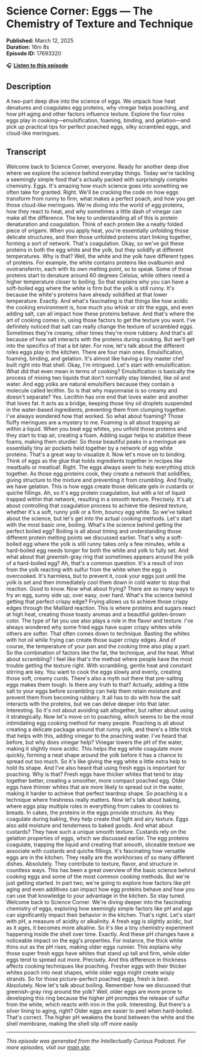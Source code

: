 # Science Corner: Eggs — The Chemistry of Texture and Technique

**Published:** March 12, 2025  
**Duration:** 16m 8s  
**Episode ID:** 17693320

🎧 **[Listen to this episode](https://intellectuallycurious.buzzsprout.com/2529712/episodes/17693320-science-corner-eggs-—-the-chemistry-of-texture-and-technique)**

## Description

A two-part deep dive into the science of eggs. We unpack how heat denatures and coagulates egg proteins, why vinegar helps poaching, and how pH aging and other factors influence texture. Explore the four roles eggs play in cooking—emulsification, foaming, binding, and gelation—and pick up practical tips for perfect poached eggs, silky scrambled eggs, and cloud-like meringues.

## Transcript

Welcome back to Science Corner, everyone. Ready for another deep dive where we explore the science behind everyday things. Today we're tackling a seemingly simple food that's actually packed with surprisingly complex chemistry. Eggs. It's amazing how much science goes into something we often take for granted. Right. We'll be cracking the code on how eggs transform from runny to firm, what makes a perfect poach, and how you get those cloud-like meringues. We're diving into the world of egg proteins, how they react to heat, and why sometimes a little dash of vinegar can make all the difference. The key to understanding all of this is protein denaturation and coagulation. Think of each protein like a neatly folded piece of origami. When you apply heat, you're essentially unfolding those delicate structures, and then those unfolded proteins start linking together, forming a sort of network. That's coagulation. Okay, so we've got these proteins in both the egg white and the yolk, but they solidify at different temperatures. Why is that? Well, the white and the yolk have different types of proteins. For example, the white contains proteins like ovalbumin and ovotransferrin, each with its own melting point, so to speak. Some of those proteins start to denature around 60 degrees Celsius, while others need a higher temperature closer to boiling. So that explains why you can have a soft-boiled egg where the white is firm but the yolk is still runny. It's because the white's proteins have already solidified at that lower temperature. Exactly. And what's fascinating is that things like how acidic the cooking environment is, how much you whisk or stir the eggs, and even adding salt, can all impact how these proteins behave. And that's where the art of cooking comes in, using those factors to get the texture you want. I've definitely noticed that salt can really change the texture of scrambled eggs. Sometimes they're creamy, other times they're more rubbery. And that's all because of how salt interacts with the proteins during cooking. But we'll get into the specifics of that a bit later. For now, let's talk about the different roles eggs play in the kitchen. There are four main ones. Emulsification, foaming, binding, and gelation. It's almost like having a tiny master chef built right into that shell. Okay, I'm intrigued. Let's start with emulsification. What did that even mean in terms of cooking? Emulsification is basically the process of mixing two liquids that don't normally stay blended, like oil and water. And egg yolks are natural emulsifiers because they contain a molecule called lecithin. So is that why mayonnaise is so creamy and doesn't separate? Yes. Lecithin has one end that loves water and another that loves fat. It acts as a bridge, keeping those tiny oil droplets suspended in the water-based ingredients, preventing them from clumping together. I've always wondered how that worked. So what about foaming? Those fluffy meringues are a mystery to me. Foaming is all about trapping air within a liquid. When you beat egg whites, you unfold those proteins and they start to trap air, creating a foam. Adding sugar helps to stabilize these foams, making them sturdier. So those beautiful peaks in a meringue are essentially tiny air pockets held together by a network of egg white proteins. That's a great way to visualize it. Now let's move on to binding. Think of eggs as the glue that holds ingredients together in recipes like meatballs or meatloaf. Right. The eggs always seem to help everything stick together. As those egg proteins cook, they create a network that solidifies, giving structure to the mixture and preventing it from crumbling. And finally, we have gelation. This is how eggs create those delicate gels in custards or quiche fillings. Ah, so it's egg protein coagulation, but with a lot of liquid trapped within that network, resulting in a smooth texture. Precisely. It's all about controlling that coagulation process to achieve the desired texture, whether it's a soft, runny yolk or a firm, bouncy egg white. So we've talked about the science, but let's get into the actual cooking methods. Let's start with the most basic one, boiling. What's the science behind getting the perfect boiled egg? Boiling is all about timing and understanding those different protein melting points we discussed earlier. That's why a soft-boiled egg where the yolk is still runny takes only a few minutes, while a hard-boiled egg needs longer for both the white and yolk to fully set. And what about that greenish-gray ring that sometimes appears around the yolk of a hard-boiled egg? Ah, that's a common question. It's a result of iron from the yolk reacting with sulfur from the white when the egg is overcooked. It's harmless, but to prevent it, cook your eggs just until the yolk is set and then immediately cool them down in cold water to stop that reaction. Good to know. Now what about frying? There are so many ways to fry an egg, sunny side up, over easy, over hard. What's the science behind getting that perfect crispy edge? Frying allows us to achieve those crispy edges through the Maillard reaction. This is where proteins and sugars react at high heat, creating those toasty aromas and a beautiful golden-brown color. The type of fat you use also plays a role in the flavor and texture. I've always wondered why some fried eggs have super crispy whites while others are softer. That often comes down to technique. Basting the whites with hot oil while frying can create those super crispy edges. And of course, the temperature of your pan and the cooking time also play a part. So the combination of factors like the fat, the technique, and the heat. What about scrambling? I feel like that's the method where people have the most trouble getting the texture right. With scrambling, gentle heat and constant stirring are key. You want to cook the eggs slowly and evenly, creating those soft, creamy curds. There's also a myth out there that pre-salting eggs makes them tough. Is there any truth to that? Actually, adding a little salt to your eggs before scrambling can help them retain moisture and prevent them from becoming rubbery. It all has to do with how the salt interacts with the proteins, but we can delve deeper into that later. Interesting. So it's not about avoiding salt altogether, but rather about using it strategically. Now let's move on to poaching, which seems to be the most intimidating egg cooking method for many people. Poaching is all about creating a delicate package around that runny yolk, and there's a little trick that helps with this, adding vinegar to the poaching water. I've heard that before, but why does vinegar help? Vinegar lowers the pH of the water, making it slightly more acidic. This helps the egg white coagulate more quickly, forming a neat shape around the yolk before it has a chance to spread out too much. So it's like giving the egg white a little extra help to hold its shape. And I've also heard that using fresh eggs is important for poaching. Why is that? Fresh eggs have thicker whites that tend to stay together better, creating a smoother, more compact poached egg. Older eggs have thinner whites that are more likely to spread out in the water, making it harder to achieve that perfect teardrop shape. So poaching is a technique where freshness really matters. Now let's talk about baking, where eggs play multiple roles in everything from cakes to cookies to breads. In cakes, the proteins in the eggs provide structure. As they coagulate during baking, they help create that light and airy texture. Eggs also add moisture and tenderness to baked goods. And what about custards? They have such a unique smooth texture. Custards rely on the gelation properties of eggs, which we discussed earlier. The egg proteins coagulate, trapping the liquid and creating that smooth, sliceable texture we associate with custards and quiche fillings. It's fascinating how versatile eggs are in the kitchen. They really are the workhorses of so many different dishes. Absolutely. They contribute to texture, flavor, and structure in countless ways. This has been a great overview of the basic science behind cooking eggs and some of the most common cooking methods. But we're just getting started. In part two, we're going to explore how factors like pH aging and even additives can impact how egg proteins behave and how you can use that knowledge to your advantage in the kitchen. So stay tuned. Welcome back to Science Corner. We're diving deeper into the fascinating chemistry of eggs, exploring how seemingly simple factors like pH and age can significantly impact their behavior in the kitchen. That's right. Let's start with pH, a measure of acidity or alkalinity. A fresh egg is slightly acidic, but as it ages, it becomes more alkaline. So it's like a tiny chemistry experiment happening inside the shell over time. Exactly. And these pH changes have a noticeable impact on the egg's properties. For instance, the thick white thins out as the pH rises, making older eggs runnier. This explains why those super fresh eggs have whites that stand up tall and firm, while older eggs tend to spread out more. Precisely. And this difference in thickness affects cooking techniques like poaching. Fresher eggs with their thicker whites poach into neat shapes, while older eggs might create wispy strands. So for those picture-perfect poached eggs, fresh is best. Absolutely. Now let's talk about boiling. Remember how we discussed that greenish-gray ring around the yolk? Well, older eggs are more prone to developing this ring because the higher pH promotes the release of sulfur from the white, which reacts with iron in the yolk. Interesting. But there's a silver lining to aging, right? Older eggs are easier to peel when hard-boiled. That's correct. The higher pH weakens the bond between the white and the shell membrane, making the shell slip off more easily

---
*This episode was generated from the Intellectually Curious Podcast. For more episodes, visit our [main site](https://intellectuallycurious.buzzsprout.com).*
